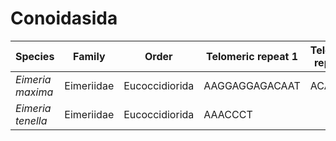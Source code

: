# Conoidasida

| Species | Family | Order | Telomeric repeat 1 | Telomeric repeat 2 | Data type |
| -- | --- | --- | --- | --- | --- |
| *Eimeria maxima* | Eimeriidae | Eucoccidiorida | AAGGAGGAGACAAT | ACACAT | pacbio |
| *Eimeria tenella* | Eimeriidae | Eucoccidiorida | AAACCCT |  | assembly |
